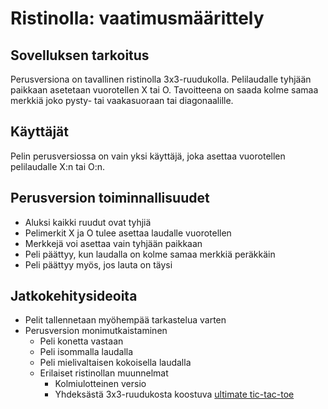 # Ristinolla: vaatimusmäärittely

## Sovelluksen tarkoitus
 Perusversiona on tavallinen ristinolla 3x3-ruudukolla. Pelilaudalle tyhjään paikkaan asetetaan vuorotellen X tai O. Tavoitteena on saada kolme samaa merkkiä joko pysty- tai vaakasuoraan tai diagonaalille.

## Käyttäjät
Pelin perusversiossa on vain yksi käyttäjä, joka asettaa vuorotellen pelilaudalle X:n tai O:n.

## Perusversion toiminnallisuudet
* Aluksi kaikki ruudut ovat tyhjiä
* Pelimerkit X ja O tulee asettaa laudalle vuorotellen
* Merkkejä voi asettaa vain tyhjään paikkaan
* Peli päättyy, kun laudalla on kolme samaa merkkiä peräkkäin
* Peli päättyy myös, jos lauta on täysi


## Jatkokehitysideoita
* Pelit tallennetaan myöhempää tarkastelua varten
* Perusversion monimutkaistaminen
  * Peli konetta vastaan
  * Peli isommalla laudalla
  * Peli mielivaltaisen kokoisella laudalla
  * Erilaiset ristinollan muunnelmat
    * Kolmiulotteinen versio
    * Yhdeksästä 3x3-ruudukosta koostuva [ultimate tic-tac-toe](https://en.wikipedia.org/wiki/Ultimate_tic-tac-toe)  

